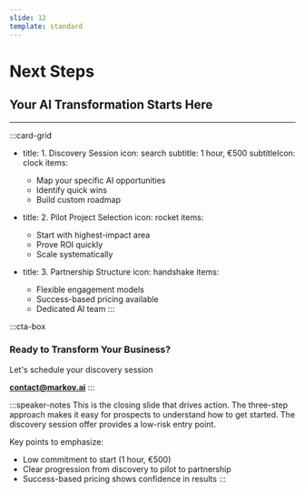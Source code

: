 ```yaml
---
slide: 12
template: standard
---
```


# Next Steps

## Your AI Transformation Starts Here

---

:::card-grid
- title: 1. Discovery Session
  icon: search
  subtitle: 1 hour, €500
  subtitleIcon: clock
  items:
    - Map your specific AI opportunities
    - Identify quick wins
    - Build custom roadmap

- title: 2. Pilot Project Selection
  icon: rocket
  items:
    - Start with highest-impact area
    - Prove ROI quickly
    - Scale systematically

- title: 3. Partnership Structure
  icon: handshake
  items:
    - Flexible engagement models
    - Success-based pricing available
    - Dedicated AI team
:::

:::cta-box
### Ready to Transform Your Business?

Let's schedule your discovery session

**contact@markov.ai**
:::

:::speaker-notes
This is the closing slide that drives action. The three-step approach makes it easy for prospects to understand how to get started. The discovery session offer provides a low-risk entry point.

Key points to emphasize:
- Low commitment to start (1 hour, €500)
- Clear progression from discovery to pilot to partnership
- Success-based pricing shows confidence in results
:::